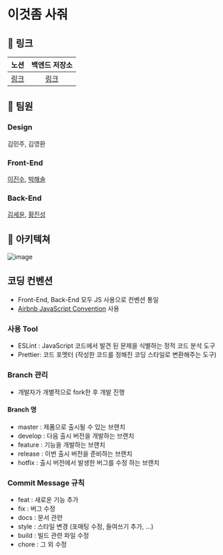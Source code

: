 # 이것좀 사줘

## 🔗 링크
노션 | 백엔드 저장소 |
:---: | :---: 
[링크](https://www.notion.so/DnD-4-1445a1f48ca34d17bf55beccf8263149) | [링크](https://github.com/dnd-mentee-4th/dnd-mentee-4th-4-backend)
## 💁 팀원

### Design
김민주, 김영환

### Front-End
[이진수](https://github.com/dgujs), [박해솔](https://github.com/phaesol)

### Back-End
[김세윤](https://github.com/ksy90101), [황진성](https://github.com/JinseongHwang)

## 📜 아키텍쳐
![image](https://user-images.githubusercontent.com/53366407/106076649-53bce400-6153-11eb-912e-ccfb2f318635.png)

## 코딩 컨벤션
- Front-End, Back-End 모두 JS 사용으로 컨벤션 통일
- [Airbnb JavaScript Convention](https://github.com/airbnb/javascript) 사용

### 사용 Tool
- ESLint : JavaScript 코드에서 발견 된 문제을 식별하는 정적 코드 분석 도구
- Prettier: 코드 포멧터 (작성한 코드를 정해진 코딩 스타일로 변환해주는 도구)

### Branch 관리
- 개발자가 개별적으로 fork한 후 개발 진행
#### Branch 명
- master : 제품으로 출시될 수 있는 브랜치
- develop : 다음 출시 버전을 개발하는 브랜치
- feature : 기능을 개발하는 브랜치
- release : 이번 출시 버전을 준비하는 브랜치
- hotfix : 출시 버전에서 발생한 버그를 수정 하는 브랜치
### Commit Message 규칙
- feat : 새로운 기능 추가
- fix : 버그 수정
- docs : 문서 관련
- style : 스타일 변경 (포매팅 수정, 들여쓰기 추가, …)
- build : 빌드 관련 파일 수정
- chore : 그 외 수정
